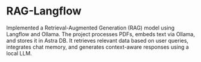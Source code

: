 # RAG-Langflow
Implemented a Retrieval-Augmented Generation (RAG) model using Langflow and Ollama. The project processes PDFs, embeds text via Ollama, and stores it in Astra DB. It retrieves relevant data based on user queries, integrates chat memory, and generates context-aware responses using a local LLM.

